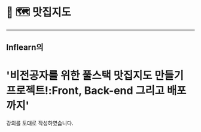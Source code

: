 # :ice_cream: :world_map: 맛집지도
----------------------------------------------------------------------------------------
## Inflearn의 <h1>'비전공자를 위한 풀스택 맛집지도 만들기 프로젝트!:Front, Back-end 그리고 배포까지'</h1> 강의를 토대로 작성하였습니다.
